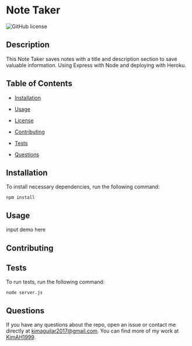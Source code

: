 # Note Taker
![GitHub license](https://img.shields.io/badge/license-None/N/a-blue.svg)

## Description

This Note Taker saves notes with a title and description section to save valuable information. Using Express with Node and deploying with Heroku.

## Table of Contents 

* [Installation](#installation)

* [Usage](#usage)

* [License](#license)

* [Contributing](#contributing)

* [Tests](#tests)

* [Questions](#questions)

## Installation

To install necessary dependencies, run the following command:

```
npm install
```

## Usage

input demo here
  
## Contributing



## Tests

To run tests, run the following command:

```
node server.js
```

## Questions

If you have any questions about the repo, open an issue or contact me directly at kimaguilar2017@gmail.com. You can find more of my work at [KimAH1999](https://github.com/KimAH1999/).

